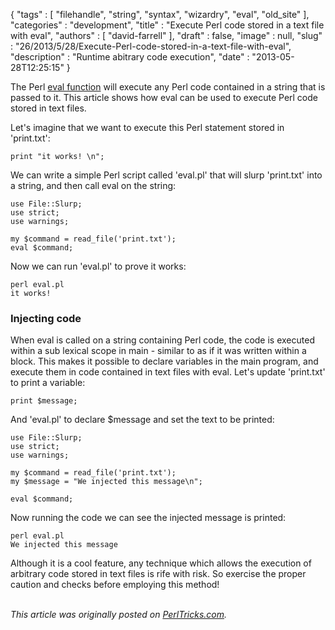 {
   "tags" : [
      "filehandle",
      "string",
      "syntax",
      "wizardry",
      "eval",
      "old_site"
   ],
   "categories" : "development",
   "title" : "Execute Perl code stored in a text file with eval",
   "authors" : [
      "david-farrell"
   ],
   "draft" : false,
   "image" : null,
   "slug" : "26/2013/5/28/Execute-Perl-code-stored-in-a-text-file-with-eval",
   "description" : "Runtime abitrary code execution",
   "date" : "2013-05-28T12:25:15"
}


The Perl [eval function](http://perldoc.perl.org/functions/eval.html) will execute any Perl code contained in a string that is passed to it. This article shows how eval can be used to execute Perl code stored in text files.

Let's imagine that we want to execute this Perl statement stored in 'print.txt':

``` prettyprint
print "it works! \n";
```

We can write a simple Perl script called 'eval.pl' that will slurp 'print.txt' into a string, and then call eval on the string:

``` prettyprint
use File::Slurp;
use strict;
use warnings;

my $command = read_file('print.txt');
eval $command;
```

Now we can run 'eval.pl' to prove it works:

``` prettyprint
perl eval.pl
it works!
```

### Injecting code

When eval is called on a string containing Perl code, the code is executed within a sub lexical scope in main - similar to as if it was written within a block. This makes it possible to declare variables in the main program, and execute them in code contained in text files with eval. Let's update 'print.txt' to print a variable:

``` prettyprint
print $message;
```

And 'eval.pl' to declare $message and set the text to be printed:

``` prettyprint
use File::Slurp;
use strict;
use warnings;

my $command = read_file('print.txt');
my $message = "We injected this message\n";

eval $command;
```

Now running the code we can see the injected message is printed:

``` prettyprint
perl eval.pl
We injected this message
```

Although it is a cool feature, any technique which allows the execution of arbitrary code stored in text files is rife with risk. So exercise the proper caution and checks before employing this method!

\
*This article was originally posted on [PerlTricks.com](http://perltricks.com).*
